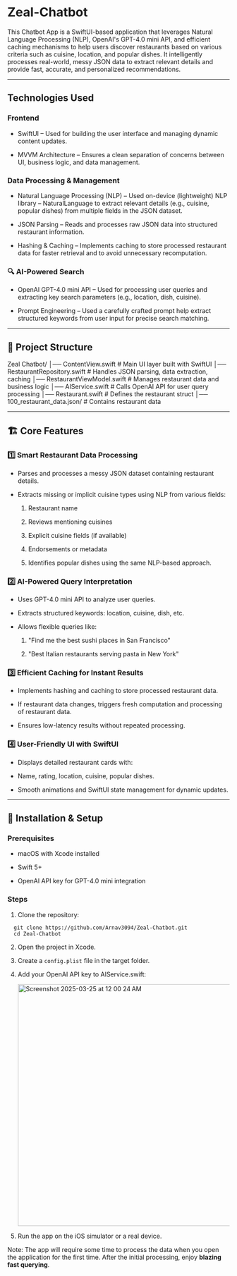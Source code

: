 # Zeal-Chatbot

This Chatbot App is a SwiftUI-based application that leverages Natural Language Processing (NLP), OpenAI's GPT-4.0 mini API, and efficient caching mechanisms to help users discover restaurants based on various criteria such as cuisine, location, and popular dishes. It intelligently processes real-world, messy JSON data to extract relevant details and provide fast, accurate, and personalized recommendations.

---

## Technologies Used

### Frontend

- SwiftUI – Used for building the user interface and managing dynamic content updates.

- MVVM Architecture – Ensures a clean separation of concerns between UI, business logic, and data management.

### Data Processing & Management

- Natural Language Processing (NLP) – Used on-device (lightweight) NLP library – NaturalLanguage to extract relevant details (e.g., cuisine, popular dishes) from multiple fields in the JSON dataset.

- JSON Parsing – Reads and processes raw JSON data into structured restaurant information.

- Hashing & Caching – Implements caching to store processed restaurant data for faster retrieval and to avoid unnecessary recomputation.

### 🔍 AI-Powered Search

- OpenAI GPT-4.0 mini API – Used for processing user queries and extracting key search parameters (e.g., location, dish, cuisine).

- Prompt Engineering – Used a carefully crafted prompt help extract structured keywords from user input for precise search matching.

---

## 📁 Project Structure
Zeal Chatbot/
│── ContentView.swift               # Main UI layer built with SwiftUI
│── RestaurantRepository.swift      # Handles JSON parsing, data extraction, caching
│── RestaurantViewModel.swift       # Manages restaurant data and business logic
│── AIService.swift                 # Calls OpenAI API for user query processing
│── Restaurant.swift                # Defines the restaurant struct
│── 100_restaurant_data.json/                         # Contains restaurant data

---

## 🏗 Core Features

### 1️⃣ Smart Restaurant Data Processing

- Parses and processes a messy JSON dataset containing restaurant details.

- Extracts missing or implicit cuisine types using NLP from various fields:

  1. Restaurant name

  2. Reviews mentioning cuisines

  3. Explicit cuisine fields (if available)

  4. Endorsements or metadata

  5. Identifies popular dishes using the same NLP-based approach.

### 2️⃣ AI-Powered Query Interpretation

- Uses GPT-4.0 mini API to analyze user queries.

- Extracts structured keywords: location, cuisine, dish, etc.

- Allows flexible queries like:

  1. "Find me the best sushi places in San Francisco"

  2. "Best Italian restaurants serving pasta in New York"

### 3️⃣ Efficient Caching for Instant Results

- Implements hashing and caching to store processed restaurant data.

- If restaurant data changes, triggers fresh computation and processing of restaurant data.

- Ensures low-latency results without repeated processing.

### 4️⃣ User-Friendly UI with SwiftUI

- Displays detailed restaurant cards with:

- Name, rating, location, cuisine, popular dishes.

- Smooth animations and SwiftUI state management for dynamic updates.

---

## 🔧 Installation & Setup

### Prerequisites

- macOS with Xcode installed

- Swift 5+

- OpenAI API key for GPT-4.0 mini integration

### Steps

1. Clone the repository:
```
  git clone https://github.com/Arnav3094/Zeal-Chatbot.git
  cd Zeal-Chatbot
```

2. Open the project in Xcode.

3. Create a `config.plist` file in the target folder.

4. Add your OpenAI API key to AIService.swift:
   
   <img width="549" alt="Screenshot 2025-03-25 at 12 00 24 AM" src="https://github.com/user-attachments/assets/08c93ea2-4c10-4692-9bda-dbefc184777b" />

6. Run the app on the iOS simulator or a real device.

Note: The app will require some time to process the data when you open the application for the first time. After the initial processing, enjoy **blazing fast querying**.



